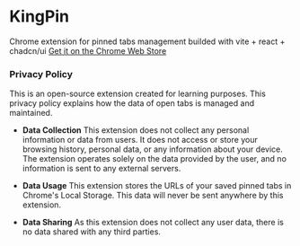 # KingPin
Chrome extension for pinned tabs management builded with vite + react + chadcn/ui
[Get it on the Chrome Web Store](https://chromewebstore.google.com/detail/kingpin/genjpbdpefjmiemjiknpdedkgfocgeki?hl=pt-br)

### Privacy Policy
This is an open-source extension created for learning purposes. This privacy policy explains how the data of open tabs is managed and maintained.

- **Data Collection**
This extension does not collect any personal information or data from users. It does not access or store your browsing history, personal data, or any information about your device. The extension operates solely on the data provided by the user, and no information is sent to any external servers.

- **Data Usage**
This extension stores the URLs of your saved pinned tabs in Chrome's Local Storage. This data will never be sent anywhere by this extension.

- **Data Sharing**
As this extension does not collect any user data, there is no data shared with any third parties.